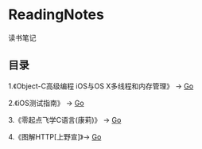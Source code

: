 # ReadingNotes
读书笔记

## 目录

1.《Object-C高级编程 iOS与OS X多线程和内存管理》 -> [Go](https://github.com/xjh093/ReadingNotes/tree/master/Books/Object-C%E9%AB%98%E7%BA%A7%E7%BC%96%E7%A8%8B%20iOS%E4%B8%8EOS%20X%E5%A4%9A%E7%BA%BF%E7%A8%8B%E5%92%8C%E5%86%85%E5%AD%98%E7%AE%A1%E7%90%86)


2.《iOS测试指南》 -> [Go](https://github.com/xjh093/ReadingNotes/tree/master/Books/%E3%80%8AiOS%E6%B5%8B%E8%AF%95%E6%8C%87%E5%8D%97%E3%80%8B%E8%AF%BB%E4%B9%A6%E7%AC%94%E8%AE%B0)

3.《零起点飞学C语言(康莉)》 -> [Go](https://github.com/xjh093/ReadingNotes/tree/master/Books/%E3%80%8A%E9%9B%B6%E8%B5%B7%E7%82%B9%E9%A3%9E%E5%AD%A6C%E8%AF%AD%E8%A8%80(%E5%BA%B7%E8%8E%89)%E3%80%8B)


4.《图解HTTP[上野宣]》-> [Go](https://github.com/xjh093/ReadingNotes/tree/master/Books/%E3%80%8A%E5%9B%BE%E8%A7%A3HTTP%5B%E4%B8%8A%E9%87%8E%E5%AE%A3%5D%E3%80%8B)
